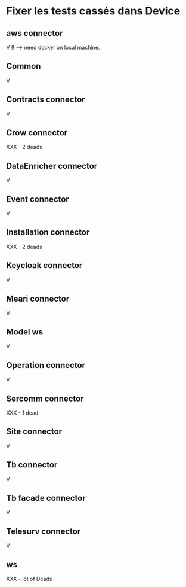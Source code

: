 # Fixer les tests cassés dans Device

## aws connector

V !! --> need docker on local machine.

## Common

V

## Contracts connector

V

## Crow connector

XXX - 2 deads

## DataEnricher connector

V

## Event connector

V

## Installation connector

XXX - 2 deads

## Keycloak connector

V

## Meari connector

V

## Model ws

V

## Operation connector

V

## Sercomm connector

XXX - 1 dead 

## Site connector

V

## Tb connector

V

## Tb facade connector

V

## Telesurv connector

V

## ws

XXX - lot of Deads